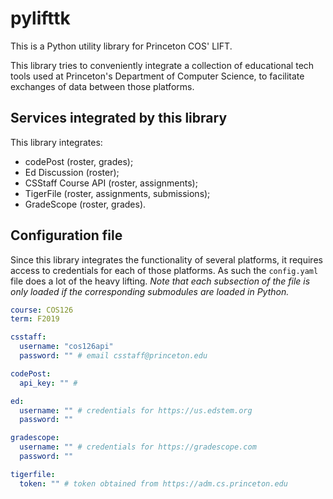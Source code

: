 # pylifttk

This is a Python utility library for Princeton COS' LIFT.

This library tries to conveniently integrate a collection of educational tech tools used at Princeton's Department of Computer Science, to facilitate exchanges of data between those platforms.


## Services integrated by this library

This library integrates:
- codePost (roster, grades);
- Ed Discussion (roster);
- CSStaff Course API (roster, assignments);
- TigerFile (roster, assignments, submissions);
- GradeScope (roster, grades).


## Configuration file

Since this library integrates the functionality of several platforms, it requires access to credentials for each of those platforms. As such the `config.yaml` file does a lot of the heavy lifting. *Note that each subsection of the file is only loaded if the corresponding submodules are loaded in Python.*

```yaml
course: COS126
term: F2019

csstaff:
  username: "cos126api"
  password: "" # email csstaff@princeton.edu

codePost:
  api_key: "" #

ed:
  username: "" # credentials for https://us.edstem.org
  password: ""

gradescope:
  username: "" # credentials for https://gradescope.com
  password: ""

tigerfile:
  token: "" # token obtained from https://adm.cs.princeton.edu
```